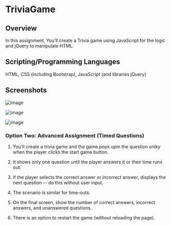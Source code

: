 # TriviaGame

## Overview
In this assignment, You'll create a Trivia game using JavaScript for the logic and jQuery to manipulate HTML.  

## Scripting/Programming Languages
HTML, CSS (including Bootstrap), JavaScript (and libraries jQuery)

## Screenshots

![image](https://user-images.githubusercontent.com/52920074/66248377-0f9f0800-e6f4-11e9-9557-6dccdeb818e2.png)

![image](https://user-images.githubusercontent.com/52920074/66248379-1b8aca00-e6f4-11e9-87d3-912207fdfc7f.png)

![image](https://user-images.githubusercontent.com/52920074/66248383-22b1d800-e6f4-11e9-991b-1bed61e84f25.png)

### Option Two: Advanced Assignment (Timed Questions)

1. You'll create a trivia game and the game pops upm the question onlky when the player clicks the start game button. 

2. It shows only one question until the player answers it or their time runs out.

3. If  the player selects the correct answer or incorrect answer,  displays the next question -- do this without user input.

4. The scenario is similar for  time-outs.

5. On the final screen, show the number of correct answers, incorrect answers, and unanswered questions. 

6. There is an option to restart the game (without reloading the page).
